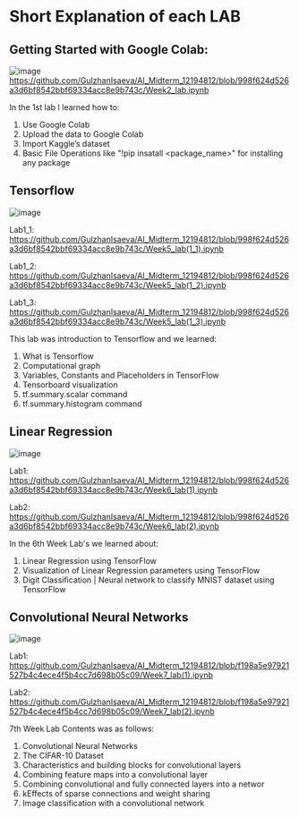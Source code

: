 

# Short Explanation of each LAB

## Getting Started with Google Colab:

![image](https://user-images.githubusercontent.com/90166739/196714468-7b9fac9f-53ad-49d3-96c7-6e761ed6ff23.png)
https://github.com/GulzhanIsaeva/AI_Midterm_12194812/blob/998f624d526a3d6bf8542bbf69334acc8e9b743c/Week2_lab.ipynb

In the 1st lab I learned how to:
1. Use Google Colab
2. Upload the data to Google Colab
3. Import Kaggle’s dataset
4. Basic File Operations like 
   "!pip insatall <package_name>" for installing any package


## Tensorflow

![image](https://user-images.githubusercontent.com/90166739/196776254-e50a6123-b2ce-4954-8b68-4c33d9388c8c.png)

Lab1_1: https://github.com/GulzhanIsaeva/AI_Midterm_12194812/blob/998f624d526a3d6bf8542bbf69334acc8e9b743c/Week5_lab(1_1).ipynb

Lab1_2: https://github.com/GulzhanIsaeva/AI_Midterm_12194812/blob/998f624d526a3d6bf8542bbf69334acc8e9b743c/Week5_lab(1_2).ipynb

Lab1_3: https://github.com/GulzhanIsaeva/AI_Midterm_12194812/blob/998f624d526a3d6bf8542bbf69334acc8e9b743c/Week5_lab(1_3).ipynb

This lab was introduction to Tensorflow and we learned:
1. What is Tensorflow
2. Computational graph
3. Variables, Constants and Placeholders in TensorFlow
4. Tensorboard visualization
5. tf.summary.scalar command
6. tf.summary.histogram command





## Linear Regression

![image](https://user-images.githubusercontent.com/90166739/196718069-e598d193-fca9-496e-a754-bcc7557cd5d5.png)

Lab1: https://github.com/GulzhanIsaeva/AI_Midterm_12194812/blob/998f624d526a3d6bf8542bbf69334acc8e9b743c/Week6_lab(1).ipynb

Lab2: https://github.com/GulzhanIsaeva/AI_Midterm_12194812/blob/998f624d526a3d6bf8542bbf69334acc8e9b743c/Week6_lab(2).ipynb

In the 6th Week Lab's we learned about:
1. Linear Regression using TensorFlow
2. Visualization of Linear Regression parameters using TensorFlow
3. Digit Classification | Neural network to classify MNIST dataset using TensorFlow


## Convolutional Neural Networks

![image](https://user-images.githubusercontent.com/90166739/196719000-31d08379-293c-44fc-9cfd-9472b56aef68.png)

Lab1: https://github.com/GulzhanIsaeva/AI_Midterm_12194812/blob/f198a5e97921527b4c4ece4f5b4cc7d698b05c09/Week7_lab(1).ipynb

Lab2: https://github.com/GulzhanIsaeva/AI_Midterm_12194812/blob/f198a5e97921527b4c4ece4f5b4cc7d698b05c09/Week7_lab(2).ipynb


7th Week Lab Contents was as follows:
1. Convolutional Neural Networks
2. The CIFAR-10 Dataset
3. Characteristics and building blocks for convolutional layers
4. Combining feature maps into a convolutional layer
5. Combining convolutional and fully connected layers into a networ
6. kEffects of sparse connections and weight sharing
7. Image classification with a convolutional network








